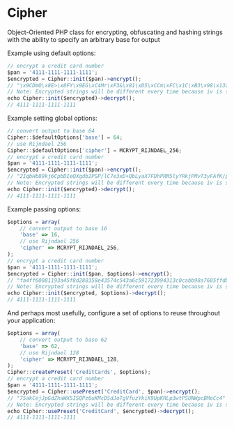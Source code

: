 Cipher
====

Object-Oriented PHP class for encrypting, obfuscating and hashing strings with the ability to specify an arbitrary base for output

Example using default options:
```javascript
// encrypt a credit card number
$pan = '4111-1111-1111-1111';
$encrypted = Cipher::init($pan)->encrypt();
// "\x9CDmO\x8E>\x0FY\x9EG\xC4Mr\xF3&\x81\xD5\xCCm\xFC\x1C\xB3\x98\x13a\xD7B\xDFL'\x13\xED\xE38\xBC%\x10%\xB55l&\x8E\x81\x16\x9F\x86{"
// Note: Encrypted strings will be different every time because iv is stored with the output
echo Cipher::init($encrypted)->decrypt();
// 4111-1111-1111-1111
```

Example setting global options:
```javascript
// convert output to base 64
Cipher::$defaultOptions['base'] = 64;
// use Rijndael 256
Cipher::$defaultOptions['cipher'] = MCRYPT_RIJNDAEL_256;
// encrypt a credit card number
$pan = '4111-1111-1111-1111';
$encrypted = Cipher::init($pan)->encrypt();
// "2IqbHb89kj6CpbDIeQXgdb2PGP/lC7e3xD+QbLyaX7FDhPRM5lyYRkjPMvT3yFAfK/pZh+r2immOCQLR56sL/Q=="
// Note: Encrypted strings will be different every time because iv is stored with the output
echo Cipher::init($encrypted)->decrypt();
// 4111-1111-1111-1111
```

Example passing options:
```javascript
$options = array(
	// convert output to base 16
	'base' => 16,
	// use Rijndael 256
	'cipher' => MCRYPT_RIJNDAEL_256,
);
// encrypt a credit card number
$pan = '4111-1111-1111-1111';
$encrypted = Cipher::init($pan, $options)->encrypt();
// "fa4ff60081193a45f8d288358e43574c543a6c591723994313c0cabb98a7605ffdbfa4e0ae4c58b97c957708db4826cf0ad3c26ddbff5456887db66a6e3f8a10000"
// Note: Encrypted strings will be different every time because iv is stored with the output
echo Cipher::init($encrypted, $options)->decrypt();
// 4111-1111-1111-1111
```

And perhaps most usefully, configure a set of options to reuse throughout your application:
```javascript
$options = array(
	// convert output to base 62
	'base' => 62,
	// use Rijndael 128
	'cipher' => MCRYPT_RIJNDAEL_128,
);
Cipher::createPreset('CreditCards', $options);
// encrypt a credit card number
$pan = '4111-1111-1111-1111';
$encrypted = Cipher::usePreset('CreditCard', $pan)->encrypt();
// "75akCejJpGdZhaWX5ISQPz6uKMcDSdJoTgVfuzYkiK9UpKRLp3wtPSUNWpcBMoCc4"
// Note: Encrypted strings will be different every time because iv is stored with the output
echo Cipher::usePreset('CreditCard', $encrypted)->decrypt();
// 4111-1111-1111-1111
```
